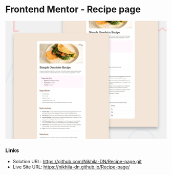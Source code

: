 # Frontend Mentor - Recipe page

![Design preview for the Recipe page coding challenge](./preview.jpg)

### Links

- Solution URL: https://github.com/Nikhila-DN/Recipe-page.git
- Live Site URL: https://nikhila-dn.github.io/Recipe-page/